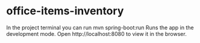 # office-items-inventory
In the project terminal you can run mvn spring-boot:run Runs the app in the development mode. Open http://localhost:8080 to view it in the browser.
